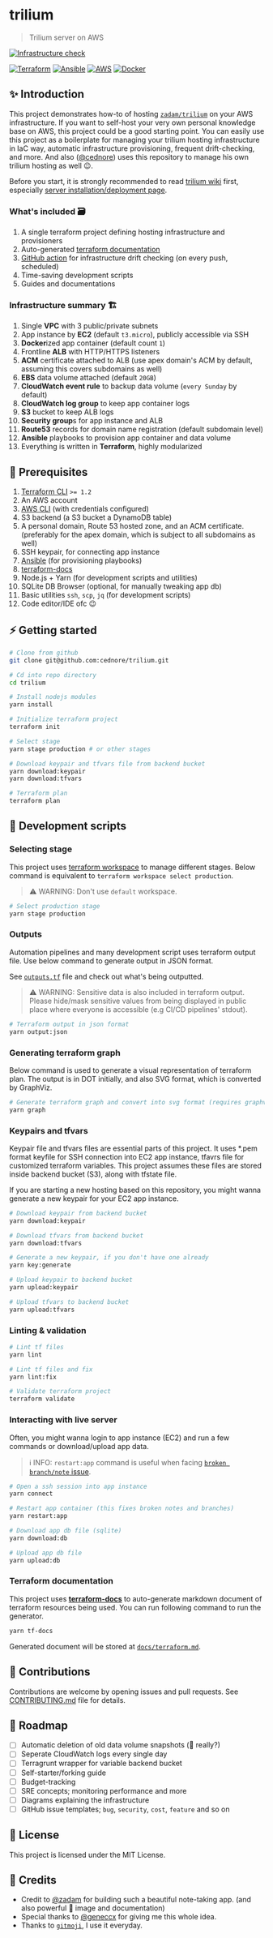 # trilium

> Trilium server on AWS

[![Infrastructure check](https://github.com/cednore/trilium/actions/workflows/check.yml/badge.svg)](https://github.com/cednore/trilium/actions/workflows/check.yml)

[![Terraform](https://img.shields.io/badge/terraform-%235835CC.svg?style=for-the-badge&logo=terraform&logoColor=white)](https://terraform.io/)
[![Ansible](https://img.shields.io/badge/ansible-%231A1918.svg?style=for-the-badge&logo=ansible&logoColor=white)](https://ansible.com/)
[![AWS](https://img.shields.io/badge/AWS-%23FF9900.svg?style=for-the-badge&logo=amazon-aws&logoColor=white)](https://aws.amazon.com/)
[![Docker](https://img.shields.io/badge/docker-%230db7ed.svg?style=for-the-badge&logo=docker&logoColor=white)](https://docker.com/)

## ✨ Introduction

This project demonstrates how-to of hosting [`zadam/trilium`](https://github.com/zadam/trilium) on your AWS
infrastructure. If you want to self-host your very own personal knowledge base on AWS, this project could be a good
starting point. You can easily use this project as a boilerplate for managing your trilium hosting infrastructure in IaC
way, automatic infrastructure provisioning, frequent drift-checking, and more. And also
([@cednore](https://github.com/cednore)) uses this repository to manage his own trilium hosting as well 😉.

Before you start, it is strongly recommended to read [trilium wiki](https://github.com/zadam/trilium/wiki) first,
especially [server installation/deployment page](https://github.com/zadam/trilium/wiki/Docker-server-installation).

### What's included 🗃️

1. A single terraform project defining hosting infrastructure and provisioners
2. Auto-generated [terraform documentation](#terraform-documentation)
3. [GitHub action](https://github.com/cednore/trilium/actions/workflows/check.yml) for infrastructure drift checking (on
   every push, scheduled)
4. Time-saving development scripts
5. Guides and documentations

### Infrastructure summary 🏗️

1. Single **VPC** with 3 public/private subnets
2. App instance by **EC2** (default `t3.micro`), publicly accessible via SSH
3. **Docker**ized app container (default count `1`)
4. Frontline **ALB** with HTTP/HTTPS listeners
5. **ACM** certificate attached to ALB (use apex domain's ACM by default, assuming this covers subdomains as well)
6. **EBS** data volume attached (default `20GB`)
7. **CloudWatch event rule** to backup data volume (`every Sunday` by default)
8. **CloudWatch log group** to keep app container logs
9. **S3** bucket to keep ALB logs
10. **Security group**s for app instance and ALB
11. **Route53** records for domain name registration (default subdomain level)
12. **Ansible** playbooks to provision app container and data volume
13. Everything is written in **Terraform**, highly modularized

## 🧱 Prerequisites

1. [Terraform CLI](https://learn.hashicorp.com/tutorials/terraform/install-cli) `>= 1.2`
2. An AWS account
3. [AWS CLI](https://docs.aws.amazon.com/cli/latest/userguide/getting-started-install.html) (with credentials
   configured)
4. S3 backend (a S3 bucket a DynamoDB table)
5. A personal domain, Route 53 hosted zone, and an ACM certificate. (preferably for the apex domain, which is subject to
   all subdomains as well)
6. SSH keypair, for connecting app instance
7. [Ansible](https://docs.ansible.com/ansible/latest/installation_guide/intro_installation.html) (for provisioning
   playbooks)
8. [terraform-docs](https://terraform-docs.io/user-guide/installation/)
9. Node.js + Yarn (for development scripts and utilities)
10. SQLite DB Browser (optional, for manually tweaking app db)
11. Basic utilities `ssh`, `scp`, `jq` (for development scripts)
12. Code editor/IDE ofc 😉

## ⚡ Getting started

```bash
# Clone from github
git clone git@github.com:cednore/trilium.git

# Cd into repo directory
cd trilium

# Install nodejs modules
yarn install

# Initialize terraform project
terraform init

# Select stage
yarn stage production # or other stages

# Download keypair and tfvars file from backend bucket
yarn download:keypair
yarn download:tfvars

# Terraform plan
terraform plan
```

## 🔨 Development scripts

### Selecting stage

This project uses [terraform workspace](https://www.terraform.io/cli/workspaces) to manage different stages. Below
command is equivalent to `terraform workspace select production`.

> ⚠️ WARNING: Don't use `default` workspace.

```bash
# Select production stage
yarn stage production
```

### Outputs

Automation pipelines and many development script uses terraform output file. Use below command to generate output in
JSON format.

See [`outputs.tf`](outputs.tf) file and check out what's being outputted.

> ⚠️ WARNING: Sensitive data is also included in terraform output. Please hide/mask sensitive values from being displayed
> in public place where everyone is accessible (e.g CI/CD pipelines' stdout).

```bash
# Terraform output in json format
yarn output:json
```

### Generating terraform graph

Below command is used to generate a visual representation of terraform plan. The output is in DOT initially, and also
SVG format, which is converted by GraphViz.

```bash
# Generate terraform graph and convert into svg format (requires graphviz)
yarn graph
```

### Keypairs and tfvars

Keypair file and tfvars files are essential parts of this project. It uses \*.pem format keyfile for SSH connection into
EC2 app instance, tfavrs file for customized terraform variables. This project assumes these files are stored inside
backend bucket (S3), along with tfstate file.

If you are starting a new hosting based on this repository, you might wanna generate a new keypair for your EC2 app
instance.

```bash
# Download keypair from backend bucket
yarn download:keypair

# Download tfvars from backend bucket
yarn download:tfvars

# Generate a new keypair, if you don't have one already
yarn key:generate

# Upload keypair to backend bucket
yarn upload:keypair

# Upload tfvars to backend bucket
yarn upload:tfvars
```

### Linting & validation

```bash
# Lint tf files
yarn lint

# Lint tf files and fix
yarn lint:fix

# Validate terraform project
terraform validate
```

### Interacting with live server

Often, you might wanna login to app instance (EC2) and run a few commands or download/upload app data.

> ℹ️ INFO: `restart:app` command is useful when facing
> [`broken branch/note` issue](https://github.com/zadam/trilium/issues/2950).

```bash
# Open a ssh session into app instance
yarn connect

# Restart app container (this fixes broken notes and branches)
yarn restart:app

# Download app db file (sqlite)
yarn download:db

# Upload app db file
yarn upload:db
```

### Terraform documentation

This project uses [**terraform-docs**](https://terraform-docs.io) to auto-generate markdown document of terraform
resources being used. You can run following command to run the generator.

```bash
yarn tf-docs
```

Generated document will be stored at [`docs/terraform.md`](docs/terraform.md).

## 👋 Contributions

Contributions are welcome by opening issues and pull requests. See [CONTRIBUTING.md](CONTRIBUTING.md) file for details.

## 🚧 Roadmap

- [ ] Automatic deletion of old data volume snapshots (🤔 really?)
- [ ] Seperate CloudWatch logs every single day
- [ ] Terragrunt wrapper for variable backend bucket
- [ ] Self-starter/forking guide
- [ ] Budget-tracking
- [ ] SRE concepts; monitoring performance and more
- [ ] Diagrams explaining the infrastructure
- [ ] GitHub issue templates; `bug`, `security`, `cost`, `feature` and so on

## 📄 License

This project is licensed under the MIT License.

## 🙇 Credits

- Credit to [@zadam](https://github.com/zadam) for building such a beautiful note-taking app. (and also powerful
  🐋 image and documentation)
- Special thanks to [@geneccx](https://github.com/geneccx) for giving me this whole idea.
- Thanks to [`gitmoji`](https://gitmoji.dev/), I use it everyday.
